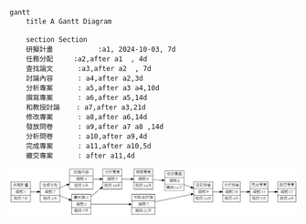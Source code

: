 
```mermaid
gantt
    title A Gantt Diagram

    section Section
    研擬計畫           :a1, 2024-10-03, 7d
    任務分配     :a2,after a1  , 4d
    查找論文      :a3,after a2  , 7d
    討論內容      : a4,after a2,3d
    分析專案      : a5,after a3 a4,10d
    撰寫專案      : a6,after a5,14d
    和教授討論    : a7,after a3,21d
    修改專案      : a8,after a6,14d
    發放問卷      : a9,after a7 a8 ,14d
    分析問卷      : a10,after a9,4d
    完成專案      : a11,after a10,5d
    繳交專案      : after a11,4d
```
![petg](https://github.com/QzhangQ-Q/-/blob/main/graphviz%20(2).png)
